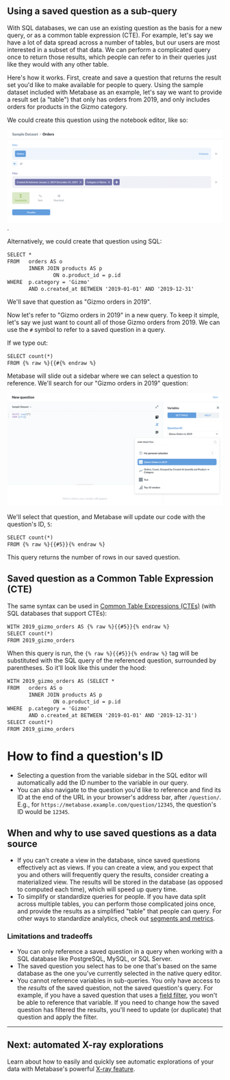 ## Using a saved question as a sub-query

With SQL databases, we can use an existing question as the basis for a new query, or as a common table expression (CTE). For example, let's say we have a lot of data spread across a number of tables, but our users are most interested in a subset of that data. We can perform a complicated query once to return those results, which people can refer to in their queries just like they would with any other table.

Here's how it works. First, create and save a question that returns the result set you'd like to make available for people to query. Using the sample dataset included with Metabase as an example, let's say we want to provide a result set (a "table") that only has orders from 2019, and only includes orders for products in the Gizmo category.

We could create this question using the notebook editor, like so:

![Example notebook](images/saved-questions/example-notebook.png).

Alternatively, we could create that question using SQL:

```
SELECT *
FROM   orders AS o
       INNER JOIN products AS p
               ON o.product_id = p.id
WHERE  p.category = 'Gizmo'
       AND o.created_at BETWEEN '2019-01-01' AND '2019-12-31'
```

We'll save that question as "Gizmo orders in 2019".

Now let's refer to "Gizmo orders in 2019" in a new query. To keep it simple, let's say we just want to count all of those Gizmo orders from 2019. We can use the `#` symbol to refer to a saved question in a query.

If we type out:

```
SELECT count(*)
FROM {% raw %}{{#{% endraw %}
```

Metabase will slide out a sidebar where we can select a question to reference. We'll search for our "Gizmo orders in 2019" question:

![Select a question from the variable sidebar](images/saved-questions/variable-sidebar.png)

We'll select that question, and Metabase will update our code with the question's ID, `5`:

```
SELECT count(*)
FROM {% raw %}{{#5}}{% endraw %}
```

This query returns the number of rows in our saved question.

## Saved question as a Common Table Expression (CTE)

The same syntax can be used in [Common Table Expressions (CTEs)](https://en.wikipedia.org/wiki/Hierarchical_and_recursive_queries_in_SQL#Common_table_expression) (with SQL databases that support CTEs):

```
WITH 2019_gizmo_orders AS {% raw %}{{#5}}{% endraw %}
SELECT count(*)
FROM 2019_gizmo_orders
```

When this query is run, the `{% raw %}{{#5}}{% endraw %}` tag will be substituted with the SQL query of the referenced question, surrounded by parentheses. So it'll look like this under the hood:

```
WITH 2019_gizmo_orders AS (SELECT *
FROM   orders AS o
       INNER JOIN products AS p
               ON o.product_id = p.id
WHERE  p.category = 'Gizmo'
       AND o.created_at BETWEEN '2019-01-01' AND '2019-12-31')
SELECT count(*)
FROM 2019_gizmo_orders
```

# How to find a question's ID

- Selecting a question from the variable sidebar in the SQL editor will automatically add the ID number to the variable in our query.
- You can also navigate to the question you'd like to reference and find its ID at the end of the URL in your browser's address bar, after `/question/`. E.g., for `https://metabase.example.com/question/12345`, the question's ID would be `12345`.

## When and why to use saved questions as a data source


- If you can't create a view in the database, since saved questions effectively act as views. If you can create a view, and you expect that you and others will frequently query the results, consider creating a materialized view. The results will be stored in the database (as opposed to computed each time), which will speed up query time.
- To simplify or standardize queries for people. If you have data split across multiple tables, you can perform those complicated joins once, and provide the results as a simplified "table" that people can query. For other ways to standardize analytics, check out [segments and metrics](../administration-guide/07-segments-and-metrics.md).

### Limitations and tradeoffs

- You can only reference a saved question in a query when working with a SQL database like PostgreSQL, MySQL, or SQL Server. 
- The saved question you select has to be one that's based on the same database as the one you've currently selected in the native query editor.
- You cannot reference variables in sub-queries. You only have access to the _results_ of the saved question, not the saved question's query. For example, if you have a saved question that uses a [field filter](https://www.metabase.com/learn/building-analytics/sql-templates/field-filters), you won't be able to reference that variable. If you need to change how the saved question has filtered the results, you'll need to update (or duplicate) that question and apply the filter. 

---

## Next: automated X-ray explorations

Learn about how to easily and quickly see automatic explorations of your data with Metabase's powerful [X-ray feature](14-x-rays.md).
